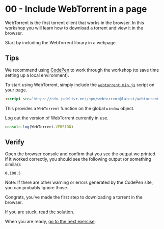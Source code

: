 # 00 - Include WebTorrent in a page

WebTorrent is the first torrent client that works in the browser. In this workshop you will learn how to download a torrent and view it in the browser.

Start by including the WebTorrent library in a webpage.

## Tips

We recommend using [CodePen](https://codepen.io/pen/) to work through the workshop (to save time setting up a local environment).

To start using WebTorrent, simply include the
[`webtorrent.min.js`](https://cdn.jsdelivr.net/npm/webtorrent@latest/webtorrent.min.js)
script on your page.

```html
<script src="https://cdn.jsdelivr.net/npm/webtorrent@latest/webtorrent.min.js"></script>
```

This provides a `WebTorrent` function on the global `window` object.

Log out the version of WebTorrent currently in use.

```js
console.log(WebTorrent.VERSION)
```

## Verify

Open the browser console and confirm that you see the output we printed. If it worked correctly, you should see the following output (or something similar):

```
0.108.5
```

Note: If there are other warning or errors generated by the CodePen site, you can probably ignore those.

Congrats, you've made the first step to downloading a torrent in the browser.

If you are stuck, [read the solution](https://codepen.io/ferossity/pen/pojmMzB?editors=1010).

When you are ready, [go to the next exercise](01.md).
